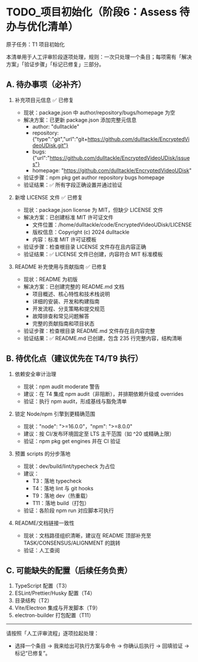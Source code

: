 # TODO_项目初始化（阶段6：Assess 待办与优化清单）

原子任务：T1 项目初始化

本清单用于人工评审阶段逐项处理，规则：一次只处理一个条目；每项需有「解决方案」「验证步骤」「标记已修复」三部分。

## A. 待办事项（必补齐）
1) 补充项目元信息 ✅ 已修复
   - 现状：package.json 中 author/repository/bugs/homepage 为空
   - 解决方案：已更新 package.json 添加完整元信息
     - author: "dulltackle"
     - repository: {"type":"git","url":"git+https://github.com/dulltackle/EncryptedVideoUDisk.git"}
     - bugs: {"url":"https://github.com/dulltackle/EncryptedVideoUDisk/issues"}
     - homepage: "https://github.com/dulltackle/EncryptedVideoUDisk"
   - 验证步骤：npm pkg get author repository bugs homepage
   - 验证结果：✅ 所有字段正确设置并通过验证

2) 新增 LICENSE 文件 ✅ 已修复
   - 现状：package.json license 为 MIT，但缺少 LICENSE 文件
   - 解决方案：已创建标准 MIT 许可证文件
     - 文件位置：/home/dulltackle/code/EncryptedVideoUDisk/LICENSE
     - 版权信息：Copyright (c) 2024 dulltackle
     - 内容：标准 MIT 许可证模板
   - 验证步骤：检查根目录 LICENSE 文件存在且内容正确
   - 验证结果：✅ LICENSE 文件已创建，内容符合 MIT 标准模板

3) README 补充使用与贡献指南 ✅ 已修复
   - 现状：README 为初版
   - 解决方案：已创建完整的 README.md 文档
     - 项目概述、核心特性和技术栈说明
     - 详细的安装、开发和构建指南
     - 开发流程、分支策略和提交规范
     - 故障排查和常见问题解答
     - 完整的贡献指南和项目状态
   - 验证步骤：检查根目录 README.md 文件存在且内容完整
   - 验证结果：✅ README.md 已创建，包含 235 行完整内容，结构清晰

## B. 待优化点（建议优先在 T4/T9 执行）
1) 依赖安全审计治理
   - 现状：npm audit moderate 警告
   - 建议：在 T4 集成 npm audit（非阻断），并排期依赖升级或 overrides
   - 验证：执行 npm audit，形成基线与豁免清单

2) 锁定 Node/npm 引擎到更精确范围
   - 现状："node": ">=16.0.0"，"npm": ">=8.0.0"
   - 建议：按 CI/发布环境固定至 LTS 主干范围（如 ^20 或精确上限）
   - 验证：npm pkg get engines 并在 CI 验证

3) 预置 scripts 的分步落地
   - 现状：dev/build/lint/typecheck 为占位
   - 建议：
     - T3：落地 typecheck
     - T4：落地 lint 与 git hooks
     - T9：落地 dev（热重载）
     - T11：落地 build（打包）
   - 验证：各阶段 npm run 对应脚本可执行

4) README/文档链接一致性
   - 现状：文档路径组织清晰，建议在 README 顶部补充至 TASK/CONSENSUS/ALIGNMENT 的跳转
   - 验证：人工查阅

## C. 可能缺失的配置（后续任务负责）
1) TypeScript 配置（T3）
2) ESLint/Prettier/Husky 配置（T4）
3) 目录结构（T2）
4) Vite/Electron 集成与开发脚本（T9）
5) electron-builder 打包配置（T11）

---

请按照「人工评审流程」逐项拉起处理：
- 选择一个条目 → 我来给出可执行方案与命令 → 你确认后执行 → 回填验证 → 标记“已修复”。